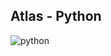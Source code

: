 ## Atlas - Python
![python](https://github.com/LJThao/atlas-higher_level_programming/assets/155511159/683e880f-d5ed-4b8d-a47f-4e1a6561cb8a)
